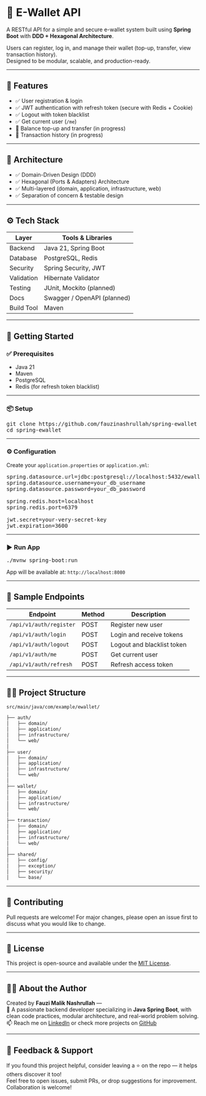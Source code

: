# 💸 E-Wallet API

A RESTful API for a simple and secure e-wallet system built using **Spring Boot** with **DDD + Hexagonal Architecture**.

Users can register, log in, and manage their wallet (top-up, transfer, view transaction history).  
Designed to be modular, scalable, and production-ready.

---

## 📌 Features

- ✅ User registration & login
- ✅ JWT authentication with refresh token (secure with Redis + Cookie)
- ✅ Logout with token blacklist
- ✅ Get current user (`/me`)
- 🚧 Balance top-up and transfer (in progress)
- 🚧 Transaction history (in progress)

---

## 🧱 Architecture

- ✅ Domain-Driven Design (DDD)
- ✅ Hexagonal (Ports & Adapters) Architecture
- ✅ Multi-layered (domain, application, infrastructure, web)
- ✅ Separation of concern & testable design

---

## ⚙️ Tech Stack

| Layer      | Tools & Libraries           |
| ---------- | --------------------------- |
| Backend    | Java 21, Spring Boot        |
| Database   | PostgreSQL, Redis           |
| Security   | Spring Security, JWT        |
| Validation | Hibernate Validator         |
| Testing    | JUnit, Mockito (planned)    |
| Docs       | Swagger / OpenAPI (planned) |
| Build Tool | Maven                       |

---

## 🚀 Getting Started

### ✅ Prerequisites

- Java 21
- Maven
- PostgreSQL
- Redis (for refresh token blacklist)

---

### 📦 Setup

<pre>
git clone https://github.com/fauzinashrullah/spring-ewallet
cd spring-ewallet
</pre>

---

### ⚙️ Configuration

Create your `application.properties` or `application.yml`:

<pre>
spring.datasource.url=jdbc:postgresql://localhost:5432/ewallet
spring.datasource.username=your_db_username
spring.datasource.password=your_db_password

spring.redis.host=localhost
spring.redis.port=6379

jwt.secret=your-very-secret-key
jwt.expiration=3600
</pre>

---

### ▶️ Run App

<pre>
./mvnw spring-boot:run
</pre>

App will be available at: `http://localhost:8080`

---

## 🧪 Sample Endpoints

| Endpoint                | Method | Description                |
| ----------------------- | ------ | -------------------------- |
| `/api/v1/auth/register` | POST   | Register new user          |
| `/api/v1/auth/login`    | POST   | Login and receive tokens   |
| `/api/v1/auth/logout`   | POST   | Logout and blacklist token |
| `/api/v1/auth/me`       | POST   | Get current user           |
| `/api/v1/auth/refresh`  | POST   | Refresh access token       |

---

## 🧑‍💻 Project Structure

```bash
src/main/java/com/example/ewallet/

├── auth/
│   ├── domain/
│   ├── application/
│   ├── infrastructure/
│   └── web/
│
├── user/
│   ├── domain/
│   ├── application/
│   ├── infrastructure/
│   └── web/
│
├── wallet/
│   ├── domain/
│   ├── application/
│   ├── infrastructure/
│   └── web/
│
├── transaction/
│   ├── domain/
│   ├── application/
│   ├── infrastructure/
│   └── web/
│
├── shared/
│   ├── config/
│   ├── exception/
│   ├── security/
│   └── base/
```

---

## 🤝 Contributing

Pull requests are welcome! For major changes, please open an issue first to discuss what you would like to change.

---

## 📄 License

This project is open-source and available under the [MIT License](LICENSE).

---

## 🙋‍♂️ About the Author

Created by **Fauzi Malik Nashrullah** —  
💼 A passionate backend developer specializing in **Java Spring Boot**, with clean code practices, modular architecture, and real-world problem solving.  
📫 Reach me on [LinkedIn](https://linkedin.com/in/fauzi-malik-nashrullah) or check more projects on [GitHub](https://github.com/fauzinashrullah)

---

## 🌟 Feedback & Support

If you found this project helpful, consider leaving a ⭐ on the repo — it helps others discover it too!  
Feel free to open issues, submit PRs, or drop suggestions for improvement. Collaboration is welcome!
